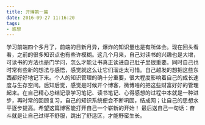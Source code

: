 ```yaml
---
title: 开博第一篇
date: 2016-09-27 11:16:20
tags:
- 感想
---
```

学习前端四个多月了，前端的日新月异，爆炸的知识量也是有所体会。现在回头看看，之前的很多知识点也有些许模糊。这几个月来，自己对读书的兴趣也是大增，可读书的方法也是门学问，怎么才能让书真正读进自己肚子里很重要。同时自己也时常有些新的想法与感悟，感觉就这么让它们溜走太可惜。自己越发的想把这些东西都好好地记下来。个人的知识管理的确十分重要，很大程度影响着自己的成长速度与生存空间。后知后觉，感觉是时候开个博客，微博啥的把这些财富好好的管理起来。在自己精心总结记录学习笔记、读书笔记、心得感想的过程中本就是一种进步，再时常的回顾复习，自己的知识系统便会不断巩固，结成网；让自己的思想水平逐步提高。希望这篇博客能打开自己一个崭新的开始！
最后送自己一句话：奋斗就是让自己过得不舒服，跳出了舒适区，才能野蛮生长。